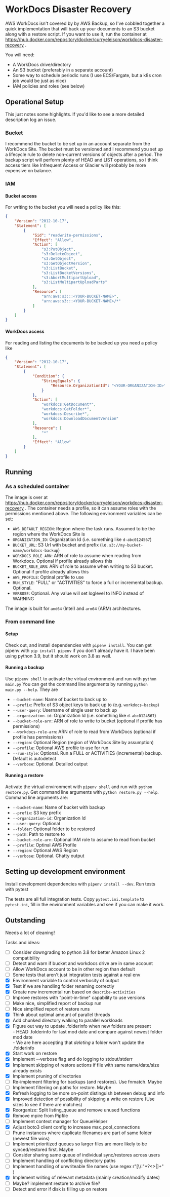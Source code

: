 # WorkDocs Disaster Recovery

AWS WorkDocs isn't covered by by AWS Backup, so I've cobbled together a quick implementation that will
back up your documents to an S3 bucket along with a restore script. If you want to use it, run the container
at https://hub.docker.com/repository/docker/curryeleison/workdocs-disaster-recovery .

You will need:
- A WorkDocs drive/directory
- An S3 bucket (preferably in a separate account)
- Some way to schedule periodic runs (I use ECS/Fargate, but a k8s cron job would be just as nice)
- IAM policies and roles (see below)


## Operational Setup

This just notes some highlights. If you'd like to see a more detailed description log an issue.

### Bucket

I recommend the bucket to be set up in an account separate from the WorkDocs Site. 
The bucket must be versioned and I recommend you set up a lifecycle rule to delete
non-current versions of objects after a period. The backup script will perform plenty
of HEAD and LIST operations, so I think access tiers like Infrequent Access or Glacier
will probably be more expensive on balance.

### IAM

#### Bucket access

For writing to the bucket you will need a policy like this:
```json
{
    "Version": "2012-10-17",
    "Statement": [
        {
            "Sid": "readwrite-permissions",
            "Effect": "Allow",
            "Action": [
                "s3:PutObject",
                "s3:DeleteObject",
                "s3:GetObject",
                "s3:GetObjectVersion",
                "s3:ListBucket",
                "s3:ListBucketVersions",
                "s3:AbortMultipartUpload",
                "s3:ListMultipartUploadParts"
            ],
            "Resource": [
                "arn:aws:s3:::<YOUR-BUCKET-NAME>",
                "arn:aws:s3:::<YOUR-BUCKET-NAME>/*"
            ]
        }
    ]
}
```


#### WorkDocs access

For reading and listing the documents to be backed up you need a policy like

```json
{
    "Version": "2012-10-17",
    "Statement": [
        {
            "Condition": {
                "StringEquals": {
                    "Resource.OrganizationId": "<YOUR-ORGANIZATION-ID>"
                }
            },
            "Action": [
                "workdocs:GetDocument*",
                "workdocs:GetFolder*",
                "workdocs:Describe*",
                "workdocs:DownloadDocumentVersion"
            ],
            "Resource": [
                "*"
            ],
            "Effect": "Allow"
        }
    ]
}
```

## Running

### As a scheduled container

The image is over at https://hub.docker.com/repository/docker/curryeleison/workdocs-disaster-recovery . 
The container needs a profile, so it can assume roles with the permissions mentioned above. The following 
environment variables can be set:

- `AWS_DEFAULT_REGION`: Region where the task runs. Assumed to be the region where the WorkDocs Site is
- `ORGANIZATION_ID`: Organization Id (i.e. something like `d-abc0124567`)
- `BUCKET_URL`: S3 Url with bucket and prefix (i.e. `s3://my-bucket-name/workdocs-backup`)
- `WORKDOCS_ROLE_ARN`: ARN of role to assume when reading from Workdocs. Optional if profile already allows this
- `BUCKET_ROLE_ARN`: ARN of role to assume when writing to S3 bucket. Optional if profile already allows this
- `AWS_PROFILE`: Optinal profile to use
- `RUN_STYLE`: "FULL" or "ACTIVITIES" to force a full or incremental backup. Optional.
- `VERBOSE`: Optional. Any value will set loglevel to INFO instead of WARNING

The image is built for `amd64` (Intel) and `arm64` (ARM) architectures.

### From command line

#### Setup

Check out, and install dependencies with `pipenv install`. You can get pipenv with `pip install pipenv` if you
don't already have it. I have been using python 3.9, but it should work on 3.8 as well.

#### Running a backup

Use `pipenv shell` to activate the virtual environment and run with `python main.py`
You can get the command line arguments by running `python main.py --help`. They are

- `--bucket-name`: Name of bucket to back up to
- `--prefix`: Prefix of S3 object keys to back up to (e.g. `workdocs-backup`)
- `--user-query`: Username of single user to back up
- `--organization-id`: Organization Id (i.e. something like `d-abc0124567`)
- `--bucket-role-arn`: ARN of role to write to bucket (optional if profile has permissions)
- `--workdocs-role-arn`: ARN of role to read from WorkDocs (optional if profile has permissions)
- `--region`: Optional Region (region of WorkDocs Site by assumption)
- `--profile`: Optional AWS profile to use for run
- `--run-style`: Optional. Run a FULL or ACTIVITIES (incremental) backup. Default is autodetect
- `--verbose`: Optional. Detailed output

#### Running a restore

Activate the virtual environment with `pipenv shell` and run with `python restore.py`. Get
command line arguments with `python restore.py --help`. Command line arguments are:

- `--bucket-name`: Name of bucket with backup
- `--prefix`: S3 key prefix
- `--organization-id`: Organization Id
- `--user-query`: Optional 
- `--folder`: Optional folder to be restored
- `--path`: Path to restore to
- `--bucket-role-arn`: Optional IAM role to assume to read from bucket
- `--profile`: Optinal AWS Profile
- `--region`: Optional AWS Region
- `--verbose`: Optional. Chatty output


## Setting up development environment

Install development dependencies with `pipenv install --dev`. Run tests with pytest

The tests are all full integration tests. Copy `pytest.ini.template` to `pytest.ini`, fill in the environment
variables and see if you can make it work.

## Outstanding

Needs a lot of cleaning!

Tasks and ideas:

- [ ] Consider downgrading to python 3.8 for better Amazon Linux 2 compatibility
- [ ] Detect and warn if bucket and workdocs drive are in same account
- [ ] Allow WorkDocs account to be in other region than default
- [ ] Some tests that aren't just integration tests against a real env
- [x] Environment variable to control verbosity of output
- [x] Test if we are handling folder renaming correctly
- [x] Create new incremental run based on `describe-activities`
- [ ] Improve restores with "point-in-time" capability to use versions
- [ ] Make nice, simplified report of backup run
- [ ] Nice simplified report of restore runs
- [x] Think about optimal amount of parallel threads
- [x] Add chunked directory walking to parallel workloads
- [x] Figure out way to update .folderinfo when new folders are present  
      - HEAD .folderinfo for last mod date and compare against newest folder mod date  
      - We are here accepting that _deleting_ a folder won't update the .folderinfo
- [x] Start work on restore
- [x] Implement --verbose flag and do logging to stdout/stderr
- [x] Implement skipping of restore actions if file with same name/date/size already exists
- [x] Implement pruning of directories
- [ ] Re-implement filtering for backups (and restores). Use fnmatch. Maybe
- [ ] Implement filtering on paths for restore. Maybe
- [x] Refresh logging to be more on-point distinguish between debug and info
- [x] Improved detection of possibility of skipping a write on restore (Use sizes to see if there are matches)
- [x] Reorganize: Split listing_queue and remove unused functions
- [x] Remove mpire from Pipfile
- [ ] Implement context manager for QueueHelper
- [x] Adjust boto3 client config to increase max_pool_connections
- [ ] Prune instances where duplicate filenames are part of same folder (newest file wins)
- [ ] Implement prioritized queues so larger files are more likely to be synced/restored first. Maybe
- [ ] Consider sharing same queue of individual sync/restores across users
- [ ] Implement handling of conflicting directory paths
- [ ] Implement handling of unwriteable file names (use regex r"[\\/:"*?<>|]+" )
- [x] Implement writing of relevant metadata (mainly creation/modify dates)
- [ ] Maybe? implement restore to archive file?
- [ ] Detect and error if disk is filling up on restore
